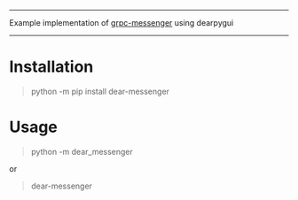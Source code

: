 
---

Example implementation of [grpc-messenger](https://github.com/IgnaciodelaTorreArias/grpc-messenger) using dearpygui

---

# Installation

> python -m pip install dear-messenger

# Usage

> python -m dear_messenger

or

> dear-messenger